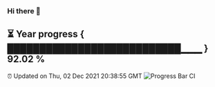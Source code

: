 ### Hi there 👋
⏳ Year progress { ███████████████████████████▁▁▁ } 92.02 %
---
⏰ Updated on Thu, 02 Dec 2021 20:38:55 GMT
![Progress Bar CI](https://github.com/liununu/liununu/workflows/Progress%20Bar%20CI/badge.svg)

